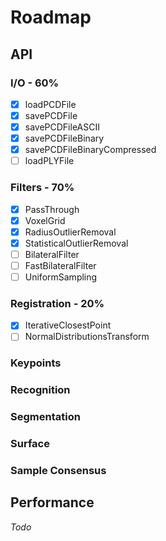 # Roadmap

## API

### I/O - 60%

- [x] loadPCDFile
- [x] savePCDFile
- [x] savePCDFileASCII
- [x] savePCDFileBinary
- [x] savePCDFileBinaryCompressed
- [ ] loadPLYFile

### Filters - 70%

- [x] PassThrough
- [x] VoxelGrid
- [x] RadiusOutlierRemoval
- [x] StatisticalOutlierRemoval
- [ ] BilateralFilter
- [ ] FastBilateralFilter
- [ ] UniformSampling

### Registration - 20%

- [x] IterativeClosestPoint
- [ ] NormalDistributionsTransform

### Keypoints

### Recognition

### Segmentation

### Surface

### Sample Consensus

## Performance

*Todo*